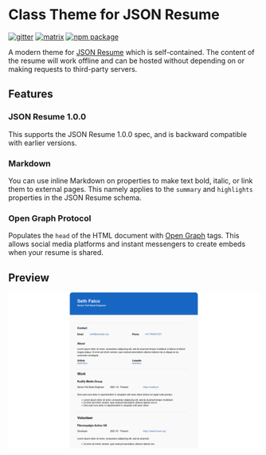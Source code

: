 # Class Theme for JSON Resume

[![gitter](https://badges.gitter.im/Join%20Chat.svg)](https://gitter.im/jsonresume/public)
[![matrix](https://img.shields.io/badge/matrix-join%20chat-%230dbd8b)](https://matrix.to/#/#json-resume:one.ems.host)
[![npm package](https://img.shields.io/npm/v/@jsonresume/jsonresume-theme-class)](https://www.npmjs.com/package/@jsonresume/jsonresume-theme-class)


A modern theme for [JSON Resume](http://jsonresume.org/) which is self-contained. The content of the resume will work offline and can be hosted without depending on
or making requests to third-party servers.

## Features

### JSON Resume 1.0.0

This supports the JSON Resume 1.0.0 spec, and is backward compatible with earlier versions.

### Markdown

You can use inline Markdown on properties to make text bold, italic, or link them to external pages. This namely applies to the `summary` and `highlights` properties in the JSON Resume schema.

### Open Graph Protocol

Populates the `head` of the HTML document with [Open Graph](https://ogp.me/) tags. This allows social media platforms and instant messengers to create embeds when your resume is shared.

## Preview 

![Preview of Class theme for JSON Resume.](./assets/preview.png)
